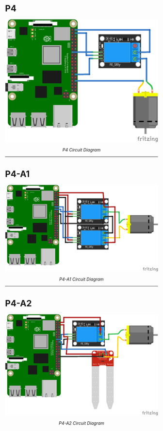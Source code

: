 # P4
<p align = "center">
  <img src = "../Assets/P4.png" width = 640>
</p>
<p align = "center">
  <em>P4 Circuit Diagram</em>
</p>

___
# P4-A1
<p align = "center">
  <img src = "../Assets/P4-A1.png" width = 640>
</p>
<p align = "center">
  <em>P4-A1 Circuit Diagram</em>
</p>

___
# P4-A2
<p align = "center">
  <img src = "../Assets/P4-A2.png" width = 640>
</p>
<p align = "center">
  <em>P4-A2 Circuit Diagram</em>
</p>
